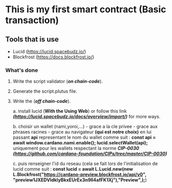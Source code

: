 # This is my first smart contract (Basic transaction)

## Tools that is use

- Lucid (https://lucid.spacebudz.io/)
- Blockfrost (https://docs.blockfrost.io/)

### What's done 

1. Write the script validator (***on chain-code***).

2. Generate the script.plutus file. 

3. Write the (***off chain-code***).

    a. install lucid (**With the Using Web**) or follow this link ***(https://lucid.spacebudz.io/docs/overview/import/)***  for more ways. 

    b. choisir un wallet (nami,yoroi,...)
        - grace a la cle privee
        - grace aux phrases racines
        - grace au navigateur **(qui est notre choix)**  en lui passant **api** representant le nom du wallet comme suit :  **const api = await window.cardano.nami.enable(); lucid.selectWallet(api);** uniquement pour les wallets respectant la norme ***CIP-0030 (https://github.com/cardano-foundation/CIPs/tree/master/CIP-0030)***

    c. puis renseigner l'id du reseau (cela se fait lors de l'initialisation de lucid comme suit : **const lucid = await L.Lucid.new(new L.Blockfrost("https://cardano-preview.blockfrost.io/api/v0", "preview1JXEDVldkIyBkxEUrEx3n9ll4afFK1Xj"),"Preview",);**)

    